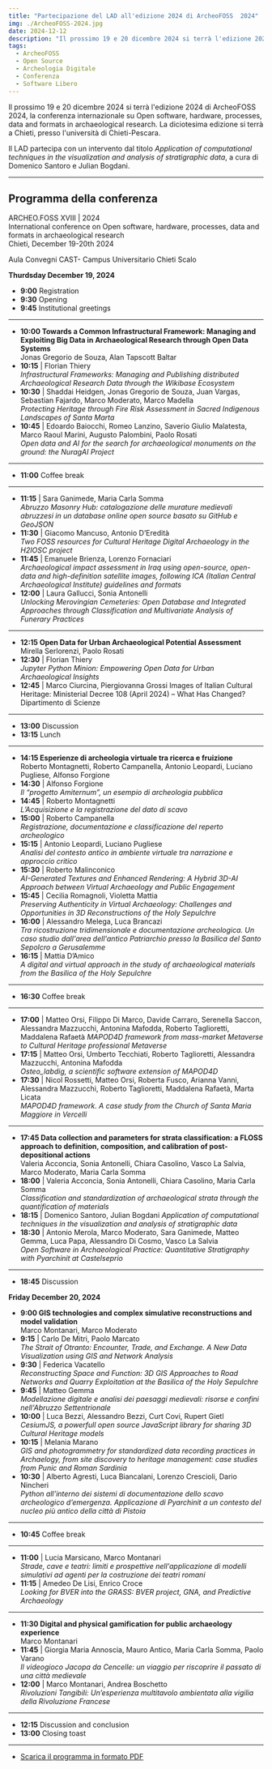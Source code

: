 ```yaml
---
title: "Partecipazione del LAD all'edizione 2024 di ArcheoFOSS  2024"
img: ./ArcheoFOSS-2024.jpg
date: 2024-12-12
description: "Il prossimo 19 e 20 dicembre 2024 si terrà l'edizione 2024 di ArcheoFOSS 2024, la conferenza internazionale su Open software, hardware, processes, data and formats in archaeological research. La diciotesima edizione si terrà a Chieti, presso l'università di Chieti-Pescara."
tags:
  - ArcheoFOSS
  - Open Source
  - Archeologia Digitale
  - Conferenza
  - Software Libero
---
```


Il prossimo 19 e 20 dicembre 2024 si terrà l'edizione 2024 di ArcheoFOSS 2024, la conferenza internazionale su Open software, hardware, processes, data and formats in archaeological research. La diciotesima edizione si terrà a Chieti, presso l'università di Chieti-Pescara.

Il LAD partecipa con un intervento dal titolo _Application of computational techniques in the visualization and analysis of stratigraphic data_, a cura di Domenico Santoro e Julian Bogdani.

---

## Programma della conferenza
ARCHEO.FOSS XVIII | 2024  
International conference on Open software, hardware, processes, data and formats in archaeological research  
Chieti, December 19-20th 2024

Aula Convegni CAST- Campus Universitario Chieti Scalo

**Thurdsday December 19, 2024**

- **9:00** Registration
- **9:30** Opening
- **9:45** Institutional greetings

---   

- **10:00 Towards a Common Infrastructural Framework: Managing and Exploiting Big Data in Archaeological Research through Open Data Systems**  
    Jonas Gregorio de Souza, Alan Tapscott Baltar
- **10:15** | Florian Thiery  
    _Infrastructural Frameworks: Managing and Publishing distributed Archaeological Research Data through the Wikibase Ecosystem_
- **10:30** | Shaddai Heidgen, Jonas Gregorio de Souza, Juan Vargas, Sebastian Fajardo, Marco Moderato, Marco Madella  
    _Protecting Heritage through Fire Risk Assessment in Sacred Indigenous Landscapes of Santa Marta_
- **10:45** | Edoardo Baiocchi, Romeo Lanzino, Saverio Giulio Malatesta, Marco Raoul Marini, Augusto Palombini, Paolo Rosati  
    _Open data and AI for the search for archaeological monuments on the ground: the NuragAI Project_

---

- **11:00** Coffee break

---

- **11:15** | Sara Ganimede, Maria Carla Somma  
    _Abruzzo Masonry Hub: catalogazione delle murature medievali abruzzesi in un database online open source basato su GitHub e GeoJSON_
- **11:30** | Giacomo Mancuso, Antonio D’Eredità  
    _Two FOSS resources for Cultural Heritage Digital Archaeology in the H2IOSC project_
- **11:45** | Emanuele Brienza, Lorenzo Fornaciari  
    _Archaeological impact assessment in Iraq using open-source, open-data and high-definition satellite images, following ICA (Italian Central Archaeological Institute) guidelines and formats_
- **12:00** | Laura Gallucci, Sonia Antonelli  
    _Unlocking Merovingian Cemeteries: Open Database and Integrated Approaches through Classification and Multivariate Analysis of Funerary Practices_

---

- **12:15 Open Data for Urban Archaeological Potential Assessment**  
    Mirella Serlorenzi, Paolo Rosati
- **12:30** | Florian Thiery  
    _Jupyter Python Minion: Empowering Open Data for Urban Archaeological Insights_
- **12:45** |  Marco Ciurcina, Piergiovanna Grossi
Images of Italian Cultural Heritage: Ministerial Decree 108 (April 2024) – What Has Changed?
Dipartimento di Scienze

---

- **13:00**  Discussion
- **13:15**  Lunch

---

- **14:15 Esperienze di archeologia virtuale tra ricerca e fruizione**  
    Roberto Montagnetti, Roberto Campanella, Antonio Leopardi, Luciano Pugliese, Alfonso Forgione
- **14:30** |  Alfonso Forgione  
    _Il “progetto Amiternum”, un esempio di archeologia pubblica_
- **14:45** |  Roberto Montagnetti  
    _L’Acquisizione e la registrazione del dato di scavo_
- **15:00** |  Roberto Campanella  
    _Registrazione, documentazione e classificazione del reperto archeologico_
- **15:15** |  Antonio Leopardi, Luciano Pugliese  
    _Analisi del contesto antico in ambiente virtuale tra narrazione e approccio critico_
- **15:30** |  Roberto Malinconico  
    _AI-Generated Textures and Enhanced Rendering: A Hybrid 3D-AI Approach between Virtual Archaeology and Public Engagement_
- **15:45** |  Cecilia Romagnoli, Violetta Mattia  
    _Preserving Authenticity in Virtual Archaeology: Challenges and Opportunities in 3D Reconstructions of the Holy Sepulchre_
- **16:00** |  Alessandro Melega, Luca Brancazi  
    _Tra ricostruzione tridimensionale e documentazione archeologica. Un caso studio dall'area dell'antico Patriarchio presso la Basilica del Santo Sepolcro a Gerusalemme_
- **16:15** |  Mattia D’Amico  
    _A digital and virtual approach in the study of archaeological materials from the Basilica of the Holy Sepulchre_

---

- **16:30** Coffee break

---

- **17:00** | Matteo Orsi, Filippo Di Marco, Davide Carraro, Serenella Saccon, Alessandra Mazzucchi, Antonina Mafodda, Roberto Taglioretti, Maddalena Rafaetà
    _MAPOD4D framework from mass-market Metaverse to Cultural Heritage professional Metaverse_
- **17:15** | Matteo Orsi, Umberto Tecchiati, Roberto Taglioretti, Alessandra Mazzucchi, Antonina Mafodda  
    _Osteo_labdig, a scientific software extension of MAPOD4D_
- **17:30** | Nicol Rossetti, Matteo Orsi, Roberta Fusco, Arianna Vanni, Alessandra Mazzucchi, Roberto Taglioretti, Maddalena Rafaetà, Marta Licata  
    _MAPOD4D framework. A case study from the Church of Santa Maria Maggiore in Vercelli_

---

- **17:45 Data collection and parameters for strata classification: a FLOSS approach to definition, composition, and calibration of post-depositional actions**  
    Valeria Acconcia, Sonia Antonelli, Chiara Casolino, Vasco La Salvia, Marco Moderato, Maria Carla Somma
- **18:00** |  Valeria Acconcia, Sonia Antonelli, Chiara Casolino, Maria Carla Somma  
    _Classification and standardization of archaeological strata through the quantification of materials_
- **18:15** |  Domenico Santoro, Julian Bogdani
    _Application of computational techniques in the visualization and analysis of stratigraphic data_
- **18:30** |  Antonio Merola, Marco Moderato, Sara Ganimede, Matteo Gemma, Luca Papa, Alessandro Di Cosmo, Vasco La Salvia  
    _Open Software in Archaeological Practice: Quantitative Stratigraphy with Pyarchinit at Castelseprio_

---

- **18:45** Discussion

**Friday December 20, 2024**

- **9:00 GIS technologies and complex simulative reconstructions and model validation**  
    Marco Montanari, Marco Moderato
- **9:15** |  Carlo De Mitri, Paolo Marcato  
    _The Strait of Otranto: Encounter, Trade, and Exchange. A New Data Visualization using GIS and Network Analysis_
- **9:30** |  Federica Vacatello  
    _Reconstructing Space and Function: 3D GIS Approaches to Road Networks and Quarry Exploitation at the Basilica of the Holy Sepulchre_
- **9:45** |  Matteo Gemma  
    _Modellazione digitale e analisi dei paesaggi medievali: risorse e confini nell'Abruzzo Settentrionale_
- **10:00** |  Luca Bezzi, Alessandro Bezzi, Curt Covi, Rupert Gietl  
    _CesiumJS, a powerfull open source JavaScript library for sharing 3D Cultural Heritage models_
- **10:15** |  Melania Marano  
    _GIS and photogrammetry for standardized data recording practices in Archaelogy, from site discovery to heritage management: case studies from Punic and Roman Sardinia_
- **10:30** |  Alberto Agresti, Luca Biancalani, Lorenzo Crescioli, Dario Nincheri  
    _Python all’interno dei sistemi di documentazione dello scavo archeologico d’emergenza. Applicazione di Pyarchinit a un contesto del nucleo più antico della città di Pistoia_

---

- **10:45** Coffee break

---

- **11:00** |  Lucia Marsicano, Marco Montanari  
    _Strade, cave e teatri: limiti e prospettive nell'applicazione di modelli simulativi ad agenti per la costruzione dei teatri romani_
- **11:15** |  Amedeo De Lisi, Enrico Croce  
    _Looking for BVER into the GRASS: BVER project, GNA, and Predictive Archaeology_

---

- **11:30 Digital and physical gamification for public archaeology experience**  
    Marco Montanari
- **11:45** |  Giorgia Maria Annoscia, Mauro Antico, Maria Carla Somma, Paolo Varano  
    _Il videogioco Jacopa da Cencelle: un viaggio per riscoprire il passato di una città medievale_
- **12:00** |  Marco Montanari, Andrea Boschetto  
    _Rivoluzioni Tangibili: Un’esperienza multitavolo ambientata alla vigilia della Rivoluzione Francese_

---

- **12:15** Discussion and conclusion
- **13:00** Closing toast


---

- [Scarica il programma in formato PDF](./ArcheoFOSS-2024-Programme.pdf)